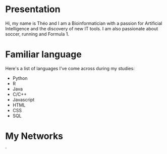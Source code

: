 # Presentation

Hi, my name is Théo and I am a Bioinformatician with a passion for Artificial Intelligence and the discovery of new IT tools.
I am also passionate about soccer, running and Formula 1.

# Familiar language

Here's a list of languages I've come across during my studies: 
  - Python
  - R
  - Java
  - C/C++
  - Javascript
  - HTML
  - CSS
  - SQL

# My Networks

<a href="https://www.linkedin.com/in/théo-marchal-735176264/">
  <img src="https://img.freepik.com/vecteurs-premium/logo-linkedin-carre-isole-fond-blanc_469489-892.jpg" width="3%" />
</a>






